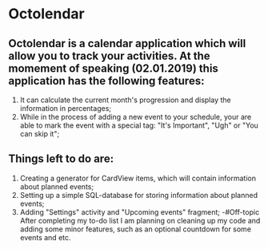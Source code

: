 # Octolendar

Octolendar is a calendar application which will allow you to track your activities.
At the momement of speaking (02.01.2019) this application has the following features:
-
1) It can calculate the current month's progression and display the information in percentages;
2) While in the process of adding a new event to your schedule, your are able to mark the event with a special tag: "It's Important", "Ugh" or "You can skip it";

Things left to do are:
-
1) Creating a generator for CardView items, which will contain information about planned events;
2) Setting up a simple SQL-database for storing information about planned events;
3) Adding "Settings" activity and "Upcoming events" fragment;
-#Off-topic
After completing my to-do list I am planning on cleaning up my code and adding some minor features, such as an optional countdown for some events and etc.
